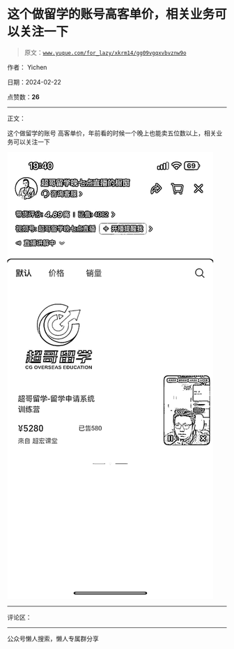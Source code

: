 # 这个做留学的账号高客单价，相关业务可以关注一下

> 原文：[`www.yuque.com/for_lazy/xkrm14/gg09vgqxvbvznw9o`](https://www.yuque.com/for_lazy/xkrm14/gg09vgqxvbvznw9o)

作者： Yichen

日期：2024-02-22

点赞数：**26**

* * *

正文：

这个做留学的账号 高客单价，年前看的时候一个晚上也能卖五位数以上，相关业务可以关注一下

![](img/53ec325e46b7f75e4956512b80a1cdcf.png)

* * *

评论区：

* * *

公众号懒人搜索，懒人专属群分享